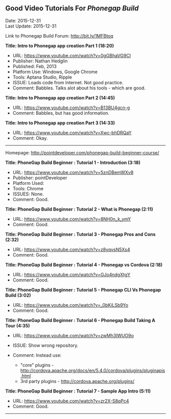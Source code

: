 ## Good Video Tutorials For *Phonegap Build* ##
Date: 2015-12-31<br>
Last Update: 2015-12-31

Link to Phonegap Build Forum: http://bit.ly/1MFBtoq

**Title: Intro to Phonegap app creation Part 1 (18:20)**

* URL: https://www.youtube.com/watch?v=0gGBhaVG9CI 
* Publisher: Nathan Hedglin
* Published: Feb, 2013
* Platform Use: Windows, Google Chrome
* Tools: Aptana Studio, Ripple
* ISSUE: Loads code from Internet. Not good practice.
* Comment: Babbles. Talks alot about his tools - which are good.

**Title: Intro to Phonegap app creation Part 2 (14:45)**

* URL: https://www.youtube.com/watch?v=B13BU4gcn-g
* Comment: Babbles, but has good information.

**Title: Intro to Phonegap app creation Part 3 (14:33)**

* URL: https://www.youtube.com/watch?v=Xwc-bhDRQaY
* Comment: Okay.

----

Homepage: http://pointdeveloper.com/phonegap-build-beginner-course/

**Title: PhoneGap Build Beginner : Tutorial 1 - Introduction  (3:18)**
* URL: https://www.youtube.com/watch?v=5znDBemWXv8
* Publisher: pointDeveloper
* Platform Used: 
* Tools: Chrome
* ISSUES: None.
* Comment: Good.

**Title: PhoneGap Build Beginner : Tutorial 2 - What is Phonegap (2:11)**
* URL: https://www.youtube.com/watch?v=8NH0n_k_ymY
* Comment:  Good.

**Title: PhoneGap Build Beginner : Tutorial 3 - Phonegap Pros and Cons (2:32)**
* URL: https://www.youtube.com/watch?v=z8yqvsN5Xs4
* Comment: Good.

**Title: PhoneGap Build Beginner : Tutorial 4 - Phonegap vs Cordova (2:18)**
* URL: https://www.youtube.com/watch?v=GJo4ndgXtgY
* Comment: Good.

**Title: PhoneGap Build Beginner : Tutorial 5 - Phonegap CLI Vs Phonegap Build (3:02)**
* URL: https://www.youtube.com/watch?v=_0bKiLSb9Yo
* Comment: Good. 

**Title: PhoneGap Build Beginner : Tutorial 6 - Phonegap Build Taking A Tour (4:35)**
* URL: https://www.youtube.com/watch?v=zwMh3lWUO9o
* ISSUE: Show wrong repository. 
* Comment: Instead use:

    - "core" plugins - http://cordova.apache.org/docs/en/5.4.0/cordova/plugins/pluginapis.html
    - 3rd party plugins - http://cordova.apache.org/plugins/

**Title: PhoneGap Build Beginner : Tutorial 7 - Sample App Intro (5:11)**
* URL: https://www.youtube.com/watch?v=zr2X-S8qPc4
* Comment: Good.

----


